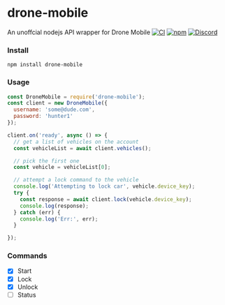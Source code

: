 # drone-mobile

An unoffcial nodejs API wrapper for Drone Mobile
[![CI](https://img.shields.io/github/workflow/status/Hacksore/drone-mobile/ci)](https://github.com/Hacksore/drone-mobile/actions/new)
[![npm](https://img.shields.io/npm/v/drone-mobile.svg)](https://www.npmjs.com/package/drone-mobile)
[![Discord](https://img.shields.io/discord/652755205041029120)](https://discord.gg/HwnG8sY)


### Install
```shell
npm install drone-mobile
```

### Usage
```js
const DroneMobile = require('drone-mobile');
const client = new DroneMobile({
  username: 'some@dude.com',
  password: 'hunter1'
});

client.on('ready', async () => {
  // get a list of vehicles on the account
  const vehicleList = await client.vehicles();

  // pick the first one
  const vehicle = vehicleList[0];

  // attempt a lock command to the vehicle
  console.log('Attempting to lock car', vehicle.device_key);
  try {
    const response = await client.lock(vehicle.device_key);
    console.log(response);
  } catch (err) {
    console.log('Err:', err);
  }

});

```

### Commands

- [x] Start
- [x] Lock
- [x] Unlock
- [ ] Status
